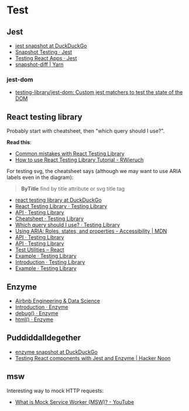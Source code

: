 # Test

## Jest

- [jest snapshot at DuckDuckGo](https://duckduckgo.com/?t=ffab&q=jest+snapshot&atb=v171-1&ia=software)
- [Snapshot Testing · Jest](https://jestjs.io/docs/en/snapshot-testing)
- [Testing React Apps · Jest](https://jestjs.io/docs/en/tutorial-react#enzyme)
- [snapshot-diff | Yarn](https://classic.yarnpkg.com/en/package/snapshot-diff)

### jest-dom

- [testing-library/jest-dom: Custom jest matchers to test the state of the DOM](https://github.com/testing-library/jest-dom)

## React testing library

Probably start with cheatsheet, then "which query should I use?".

**Read this**:

- [Common mistakes with React Testing Library](https://kentcdodds.com/blog/common-mistakes-with-react-testing-library)
- [How to use React Testing Library Tutorial - RWieruch](https://www.robinwieruch.de/react-testing-library)

For testing svg, the cheatsheet says (although we may want to use ARIA labels even in the diagram):

> **ByTitle** find by title attribute or svg title tag

- [react testing library at DuckDuckGo](https://duckduckgo.com/?t=ffab&q=react+testing+library&atb=v171-1&ia=software)
- [React Testing Library · Testing Library](https://testing-library.com/docs/react-testing-library/intro)
- [API · Testing Library](https://testing-library.com/docs/react-testing-library/api#render-result)
- [Cheatsheet · Testing Library](https://testing-library.com/docs/react-testing-library/cheatsheet)
- [Which query should I use? · Testing Library](https://testing-library.com/docs/guide-which-query)
- [Using ARIA: Roles, states, and properties - Accessibility | MDN](https://developer.mozilla.org/en-US/docs/Web/Accessibility/ARIA/ARIA_Techniques#Roles)
- [API · Testing Library](https://testing-library.com/docs/react-testing-library/api#render)
- [API · Testing Library](https://testing-library.com/docs/react-testing-library/api#cleanup)
- [Test Utilities – React](https://reactjs.org/docs/test-utils.html#act)
- [Example · Testing Library](https://testing-library.com/docs/react-testing-library/example-intro)
- [Introduction · Testing Library](https://testing-library.com/docs/dom-testing-library/intro)
- [Example · Testing Library](https://testing-library.com/docs/dom-testing-library/example-intro)

## Enzyme

- [Airbnb Engineering & Data Science](https://airbnb.io/projects/enzyme/)
- [Introduction · Enzyme](https://enzymejs.github.io/enzyme/)
- [debug() · Enzyme](https://enzymejs.github.io/enzyme/docs/api/ShallowWrapper/debug.html)
- [html() · Enzyme](https://enzymejs.github.io/enzyme/docs/api/ShallowWrapper/html.html)

## Puddiddalldegether

- [enzyme snapshot at DuckDuckGo](https://duckduckgo.com/?t=ffab&q=enzyme+snapshot&atb=v171-1&ia=software)
- [Testing React components with Jest and Enzyme | Hacker Noon](https://hackernoon.com/testing-react-components-with-jest-and-enzyme-41d592c174f)

## msw

Interesting way to mock HTTP requests:

- [What is Mock Service Worker (MSW)? - YouTube](https://www.youtube.com/watch?v=HcQCqboatZk&feature=youtu.be)
